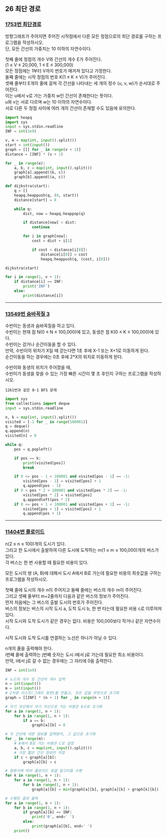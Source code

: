 ## 26 최단 경로

### [1753번 최단경로](https://boj.kr/1753)

방향그래프가 주어지면 주어진 시작점에서 다른 모든 정점으로의 최단 경로를 구하는 프로그램을 작성하시오.  
단, 모든 간선의 가중치는 10 이하의 자연수이다.

첫째 줄에 정점의 개수 V와 간선의 개수 E가 주어진다.  
(1 ≤ V ≤ 20,000, 1 ≤ E ≤ 300,000)  
모든 정점에는 1부터 V까지 번호가 매겨져 있다고 가정한다.  
둘째 줄에는 시작 정점의 번호 K(1 ≤ K ≤ V)가 주어진다.  
셋째 줄부터 E개의 줄에 걸쳐 각 간선을 나타내는 세 개의 정수 (u, v, w)가 순서대로 주어진다.  
이는 u에서 v로 가는 가중치 w인 간선이 존재한다는 뜻이다.  
u와 v는 서로 다르며 w는 10 이하의 자연수이다.  
서로 다른 두 정점 사이에 여러 개의 간선이 존재할 수도 있음에 유의한다.

```python
import heapq
import sys
input = sys.stdin.readline
INF = int(1e9)

v, e = map(int, input().split())
start = int(input())
graph = [[] for _ in range(v + 1)]
distance = [INF] * (v + 1)

for _ in range(e):
    a, b, c = map(int, input().split())
    graph[a].append((b, c))
    graph[b].append((a, c))

def dijkstra(start):
    q = []
    heapq.heappush(q, (0, start))
    distance[start] = 0

    while q:
        dist, now = heapq.heappop(q)

        if distance[now] < dist:
            continue

        for i in graph[now]:
            cost = dist + i[1]

            if cost < distance[i[0]]:
                distance[i[0]] = cost
                heapq.heappush(q, (cost, i[0]))

dijkstra(start)

for i in range(1, v + 1):
    if distance[i] == INF:
        print('INF')
    else:
        print(distance[i])
```

---

### [13549번 숨바꼭질 3](https://boj.kr/13549)

수빈이는 동생과 숨바꼭질을 하고 있다.  
수빈이는 현재 점 N(0 ≤ N ≤ 100,000)에 있고, 동생은 점 K(0 ≤ K ≤ 100,000)에 있다.  
수빈이는 걷거나 순간이동을 할 수 있다.  
만약, 수빈이의 위치가 X일 때 걷는다면 1초 후에 X-1 또는 X+1로 이동하게 된다.  
순간이동을 하는 경우에는 0초 후에 2\*X의 위치로 이동하게 된다.

수빈이와 동생의 위치가 주어졌을 때,  
수빈이가 동생을 찾을 수 있는 가장 빠른 시간이 몇 초 후인지 구하는 프로그램을 작성하시오.

```text
1261번과 같은 0-1 BFS 문제
```

```python
import sys
from collections import deque
input = sys.stdin.readline

n, k = map(int, input().split())
visited = [-1 for _ in range(100001)]
q = deque()
q.append(n)
visited[n] = 0

while q:
    pos = q.popleft()

    if pos == k:
        print(visited[pos])
        break

    if 0 <= pos - 1 < 100001 and visited[pos - 1] == -1:
        visited[pos - 1] = visited[pos] + 1
        q.append(pos - 1)
    if 0 < pos * 2 < 100001 and visited[pos * 2] == -1:
        visited[pos * 2] = visited[pos]
        q.appendleft(pos * 2)
    if 0 <= pos + 1 < 100001 and visited[pos + 1] == -1:
        visited[pos + 1] = visited[pos] + 1
        q.append(pos + 1)
```

---

### [11404번 플로이드](https://boj.kr/11404)

n(2 ≤ n ≤ 100)개의 도시가 있다.  
그리고 한 도시에서 출발하여 다른 도시에 도착하는 m(1 ≤ m ≤ 100,000)개의 버스가 있다.  
각 버스는 한 번 사용할 때 필요한 비용이 있다.

모든 도시의 쌍 (A, B)에 대해서 도시 A에서 B로 가는데 필요한 비용의 최솟값을 구하는 프로그램을 작성하시오.

첫째 줄에 도시의 개수 n이 주어지고 둘째 줄에는 버스의 개수 m이 주어진다.  
그리고 셋째 줄부터 m+2줄까지 다음과 같은 버스의 정보가 주어진다.  
먼저 처음에는 그 버스의 출발 도시의 번호가 주어진다.  
버스의 정보는 버스의 시작 도시 a, 도착 도시 b, 한 번 타는데 필요한 비용 c로 이루어져 있다.  
시작 도시와 도착 도시가 같은 경우는 없다. 비용은 100,000보다 작거나 같은 자연수이다.

시작 도시와 도착 도시를 연결하는 노선은 하나가 아닐 수 있다.

n개의 줄을 출력해야 한다.  
i번째 줄에 출력하는 j번째 숫자는 도시 i에서 j로 가는데 필요한 최소 비용이다.  
만약, i에서 j로 갈 수 없는 경우에는 그 자리에 0을 출력한다.

```python
INF = int(1e9)

# 노드의 개수 및 간선의 개수 입력
n = int(input())
m = int(input())
# 2차원 리스트(그래프 표현)를 만들고, 모든 값을 무한으로 초기화
graph = [[INF] * (n + 1) for _ in range(n + 1)]

# 자기 자신에서 자기 자신으로 가는 비용은 0으로 초기화
for a in range(1, n + 1):
    for b in range(1, n + 1):
        if a == b:
            graph[a][b] = 0

# 각 간선에 대한 정보를 입력받아, 그 값으로 초기화
for _ in range(m):
    # A에서 B로 가는 비용은 C로 설정
    a, b, c = map(int, input().split())
    # 가장 짧은 간선 정보만 저장
    if c < graph[a][b]:
        graph[a][b] = c

# 점화식에 따라 플로이드 워셜 알고리즘 수행
for k in range(1, n + 1):
    for a in range(1, n + 1):
        for b in range(1, n + 1):
            graph[a][b] = min(graph[a][b], graph[a][k] + graph[k][b])

# 수행된 결과 출력
for a in range(1, n + 1):
    for b in range(1, n + 1):
        if graph[a][b] == INF:
            print('0', end=' ')
        else:
            print(graph[a][b], end=' ')
    print()
```
